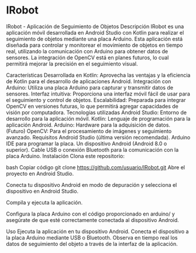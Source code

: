 # IRobot
IRobot - Aplicación de Seguimiento de Objetos
Descripción
IRobot es una aplicación móvil desarrollada en Android Studio con Kotlin para realizar el seguimiento de objetos mediante una placa Arduino. Esta aplicación está diseñada para controlar y monitorear el movimiento de objetos en tiempo real, utilizando la comunicación con Arduino para obtener datos de sensores. La integración de OpenCV está en planes futuros, lo cual permitirá mejorar la precisión en el seguimiento visual.

Características
Desarrollada en Kotlin: Aprovecha las ventajas y la eficiencia de Kotlin para el desarrollo de aplicaciones Android.
Integración con Arduino: Utiliza una placa Arduino para capturar y transmitir datos de sensores.
Interfaz intuitiva: Proporciona una interfaz móvil fácil de usar para el seguimiento y control de objetos.
Escalabilidad: Preparada para integrar OpenCV en versiones futuras, lo que permitirá agregar capacidades de visión por computadora.
Tecnologías utilizadas
Android Studio: Entorno de desarrollo para la aplicación móvil.
Kotlin: Lenguaje de programación para la aplicación Android.
Arduino: Hardware para la adquisición de datos.
(Futuro) OpenCV: Para el procesamiento de imágenes y seguimiento avanzado.
Requisitos
Android Studio (última versión recomendada).
Arduino IDE para programar la placa.
Un dispositivo Android (Android 8.0 o superior).
Cable USB o conexión Bluetooth para la comunicación con la placa Arduino.
Instalación
Clona este repositorio:

bash
Copiar código
git clone https://github.com/usuario/IRobot.git
Abre el proyecto en Android Studio.

Conecta tu dispositivo Android en modo de depuración y selecciona el dispositivo en Android Studio.

Compila y ejecuta la aplicación.

Configura la placa Arduino con el código proporcionado en arduino/ y asegúrate de que esté correctamente conectada al dispositivo Android.

Uso
Ejecuta la aplicación en tu dispositivo Android.
Conecta el dispositivo a la placa Arduino mediante USB o Bluetooth.
Observa en tiempo real los datos de seguimiento del objeto a través de la interfaz de la aplicación.
